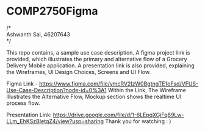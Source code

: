 # COMP2750Figma

/*  
Ashwanth Sai, 46207643   
*/

This repo contains, a sample use case description. A figma project link is provided, which illustrates the primary and alternative flow of a Grocery Delivery Mobile application. 
A presentation link is also provided, explaining the Wireframes, UI Design Choices, Screens and UI Flow. 

Figma Link - https://www.figma.com/file/ymcRV2IzW0BgtngTE1oFsd/VFUS-Use-Case-Description?node-id=0%3A1
Within the Link, The Wireframe Illustrates the Alternative Flow, Mockup section shows the realtime UI process flow.

Presentation Link: https://drive.google.com/file/d/1-6LEpqXGjFq89Lw-LLm_EhKSzBIetqZ4/view?usp=sharing
Thank you for watching : )
